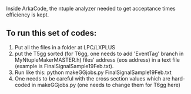 Inside ArkaCode, the ntuple analyzer needed to get acceptance times efficiency is kept. 
## To run this set of codes:
 1. Put all the files in a folder at LPC/LXPLUS
 2. put the T5gg sorted (for T6gg, one needs to add 'EventTag' branch in MyNtupleMakerMASTER.h) files' address (eos address) in a text file (example is FinalSignalSample19Feb.txt).
 3. Run like this:
 python makeGGjobs.py FinalSignalSample19Feb.txt
 4. One needs to be careful with the cross section values which are hard-coded in makeGGjobs.py (one needs to change them for T6gg here)
